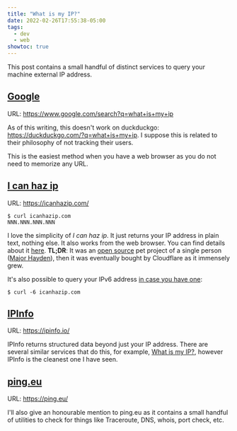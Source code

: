 ```yaml
---
title: "What is my IP?"
date: 2022-02-26T17:55:38-05:00
tags:
  - dev
  - web
showtoc: true
---
```


This post contains a small handful of distinct services to query your machine
external IP address.

<!--more-->

## [Google](https://www.google.com/search?q=what+is+my+ip)

URL: https://www.google.com/search?q=what+is+my+ip

As of this writing, this doesn't work on duckduckgo:
https://duckduckgo.com/?q=what+is+my+ip. I suppose this is related to their
philosophy of not tracking their users.

This is the easiest method when you have a web browser as you do not need to
memorize any URL.

## [I can haz ip](https://icanhazip.com/)

URL: https://icanhazip.com/

```shell
$ curl icanhazip.com
NNN.NNN.NNN.NNN
```

I love the simplicity of _I can haz ip_. It just returns your IP address in
plain text, nothing else. It also works from the web browser. You can find
details about it [here](https://major.io/icanhazip-com-faq/). **TL;DR**: It was
an [open source](https://github.com/major/icanhaz) pet project of a single
person ([Major Hayden](https://major.io/)), then it was eventually bought by
Cloudflare as it immensely grew.

It's also possible to query your IPv6 address [in case you have
one](https://apenwarr.ca/log/20170810):

```shell
$ curl -6 icanhazip.com
```

## [IPInfo](https://ipinfo.io/)

URL: https://ipinfo.io/

IPInfo returns structured data beyond just your IP address. There are several
similar services that do this, for example, [What is my
IP?](https://www.whatismyip.com/), however IPInfo is the cleanest one I have
seen.

## [ping.eu](https://ping.eu/)

URL: https://ping.eu/

I'll also give an honourable mention to ping.eu as it contains a small handful
of utilities to check for things like Traceroute, DNS, whois, port check, etc.
